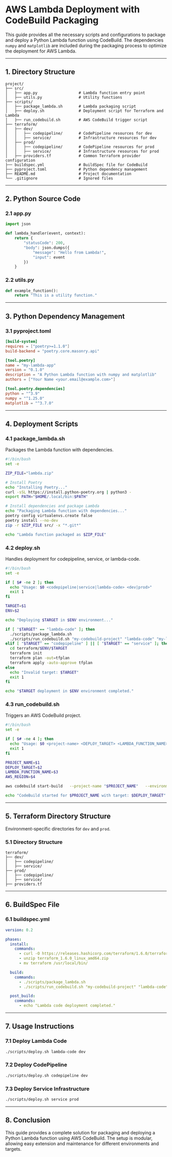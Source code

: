 
# AWS Lambda Deployment with CodeBuild Packaging

This guide provides all the necessary scripts and configurations to package and deploy a Python Lambda function using CodeBuild. The dependencies `numpy` and `matplotlib` are included during the packaging process to optimize the deployment for AWS Lambda.

---

## **1. Directory Structure**
```plaintext
project/
├── src/
│   ├── app.py                  # Lambda function entry point
│   ├── utils.py                # Utility functions
├── scripts/
│   ├── package_lambda.sh       # Lambda packaging script
│   ├── deploy.sh               # Deployment script for Terraform and Lambda
│   ├── run_codebuild.sh        # AWS CodeBuild trigger script
├── terraform/
│   ├── dev/
│   │   ├── codepipeline/       # CodePipeline resources for dev
│   │   ├── service/            # Infrastructure resources for dev
│   ├── prod/
│   │   ├── codepipeline/       # CodePipeline resources for prod
│   │   ├── service/            # Infrastructure resources for prod
│   ├── providers.tf            # Common Terraform provider configuration
├── buildspec.yml               # BuildSpec file for CodeBuild
├── pyproject.toml              # Python dependency management
├── README.md                   # Project documentation
└── .gitignore                  # Ignored files
```

---

## **2. Python Source Code**

### **2.1 app.py**
```python
import json

def lambda_handler(event, context):
    return {
        "statusCode": 200,
        "body": json.dumps({
            "message": "Hello from Lambda!",
            "input": event
        })
    }
```

### **2.2 utils.py**
```python
def example_function():
    return "This is a utility function."
```

---

## **3. Python Dependency Management**

### **3.1 pyproject.toml**
```toml
[build-system]
requires = ["poetry>=1.1.0"]
build-backend = "poetry.core.masonry.api"

[tool.poetry]
name = "my-lambda-app"
version = "0.1.0"
description = "A Python Lambda function with numpy and matplotlib"
authors = ["Your Name <your.email@example.com>"]

[tool.poetry.dependencies]
python = "^3.9"
numpy = "^1.25.0"
matplotlib = "^3.7.0"
```

---

## **4. Deployment Scripts**

### **4.1 package_lambda.sh**
Packages the Lambda function with dependencies.
```bash
#!/bin/bash
set -e

ZIP_FILE="lambda.zip"

# Install Poetry
echo "Installing Poetry..."
curl -sSL https://install.python-poetry.org | python3 -
export PATH="$HOME/.local/bin:$PATH"

# Install dependencies and package Lambda
echo "Packaging Lambda function with dependencies..."
poetry config virtualenvs.create false
poetry install --no-dev
zip -r $ZIP_FILE src/ -x "*.git*"

echo "Lambda function packaged as $ZIP_FILE"
```

### **4.2 deploy.sh**
Handles deployment for codepipeline, service, or lambda-code.
```bash
#!/bin/bash
set -e

if [ $# -ne 2 ]; then
  echo "Usage: $0 <codepipeline|service|lambda-code> <dev|prod>"
  exit 1
fi

TARGET=$1
ENV=$2

echo "Deploying $TARGET in $ENV environment..."

if [ "$TARGET" == "lambda-code" ]; then
  ./scripts/package_lambda.sh
  ./scripts/run_codebuild.sh "my-codebuild-project" "lambda-code" "my-lambda-function" "ap-northeast-2"
elif [ "$TARGET" == "codepipeline" ] || [ "$TARGET" == "service" ]; then
  cd terraform/$ENV/$TARGET
  terraform init
  terraform plan -out=tfplan
  terraform apply -auto-approve tfplan
else
  echo "Invalid target: $TARGET"
  exit 1
fi

echo "$TARGET deployment in $ENV environment completed."
```

### **4.3 run_codebuild.sh**
Triggers an AWS CodeBuild project.
```bash
#!/bin/bash
set -e

if [ $# -ne 4 ]; then
  echo "Usage: $0 <project-name> <DEPLOY_TARGET> <LAMBDA_FUNCTION_NAME> <AWS_REGION>"
  exit 1
fi

PROJECT_NAME=$1
DEPLOY_TARGET=$2
LAMBDA_FUNCTION_NAME=$3
AWS_REGION=$4

aws codebuild start-build   --project-name "$PROJECT_NAME"   --environment-variables-override name=DEPLOY_TARGET,value=$DEPLOY_TARGET,type=PLAINTEXT                                    name=LAMBDA_FUNCTION_NAME,value=$LAMBDA_FUNCTION_NAME,type=PLAINTEXT                                    name=AWS_REGION,value=$AWS_REGION,type=PLAINTEXT

echo "CodeBuild started for $PROJECT_NAME with target: $DEPLOY_TARGET"
```

---

## **5. Terraform Directory Structure**

Environment-specific directories for `dev` and `prod`.

### **5.1 Directory Structure**
```plaintext
terraform/
├── dev/
│   ├── codepipeline/
│   ├── service/
├── prod/
│   ├── codepipeline/
│   ├── service/
├── providers.tf
```

---

## **6. BuildSpec File**

### **6.1 buildspec.yml**
```yaml
version: 0.2

phases:
  install:
    commands:
      - curl -O https://releases.hashicorp.com/terraform/1.6.0/terraform_1.6.0_linux_amd64.zip
      - unzip terraform_1.6.0_linux_amd64.zip
      - mv terraform /usr/local/bin/

  build:
    commands:
      - ./scripts/package_lambda.sh
      - ./scripts/run_codebuild.sh "my-codebuild-project" "lambda-code" "$LAMBDA_FUNCTION_NAME" "$AWS_REGION"

  post_build:
    commands:
      - echo "Lambda code deployment completed."
```

---

## **7. Usage Instructions**

### **7.1 Deploy Lambda Code**
```bash
./scripts/deploy.sh lambda-code dev
```

### **7.2 Deploy CodePipeline**
```bash
./scripts/deploy.sh codepipeline dev
```

### **7.3 Deploy Service Infrastructure**
```bash
./scripts/deploy.sh service prod
```

---

## **8. Conclusion**

This guide provides a complete solution for packaging and deploying a Python Lambda function using AWS CodeBuild. The setup is modular, allowing easy extension and maintenance for different environments and targets.
